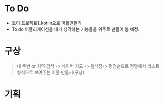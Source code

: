 To Do
===========================
- 토이 프로젝트1_kotlin으로 어플만들기
- To do 어플리케이션을 내가 생각하는 기능들을 위주로 만들어 볼 예정.

# 구상
  > 내 주변 or 지역 검색 -> 네이버 지도 -> 음식점-> 평점순으로 정렬해서 리스트 형식으로 보여주는 어플 만들기(구상)
# 기획

